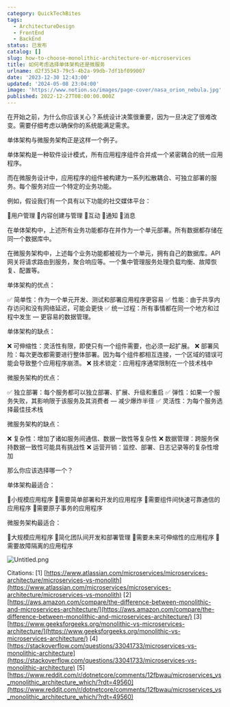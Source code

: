 ```yaml
---
category: QuickTechBites
tags:
  - ArchitectureDesign
  - FrontEnd
  - BackEnd
status: 已发布
catalog: []
slug: how-to-choose-monolithic-architecture-or-microservices
title: 如何考虑选择单体架构还是微服务
urlname: d2f35343-79c5-4b2a-99db-7df1bf099007
date: '2023-12-30 12:43:00'
updated: '2024-05-08 23:04:00'
image: 'https://www.notion.so/images/page-cover/nasa_orion_nebula.jpg'
published: 2022-12-27T08:00:00.000Z
---
```


在开始之前，为什么你应该关心？系统设计决策很重要，因为一旦决定了很难改变。需要仔细考虑以确保你的系统能满足需求。


单体架构与微服务架构正是这样一个例子。


单体架构是一种软件设计模式，所有应用程序组件合并成一个紧密耦合的统一应用程序。


而在微服务设计中，应用程序的组件被构建为一系列松散耦合、可独立部署的服务。每个服务对应一个特定的业务功能。


例如，假设我们有一个具有以下功能的社交媒体平台：


🔸用户管理
🔸内容创建与管理
🔸互动
🔸通知
🔸消息


在单体架构中，上述所有业务功能都存在并作为一个单元部署。所有数据都存储在同一个数据库中。


在微服务架构中，上述每个业务功能都被视为一个单元，拥有自己的数据库。API 网关将请求路由到服务，聚合响应等。一个集中管理服务处理负载均衡、故障恢复、配置等。


单体架构的优点：


✅ 简单性：作为一个单元开发、测试和部署应用程序更容易
✅ 性能：由于共享内存访问和没有网络延迟，可能会更快
✅ 统一过程：所有事情都在同一个地方和过程中发生 — 更容易的数据管理。


单体架构的缺点：


❌ 可伸缩性：灵活性有限，即使只有一个组件需要，也必须一起扩展。
❌ 部署风险：每次更改都需要进行整体部署。因为每个组件都相互连接，一个区域的错误可能会导致整个应用程序崩溃。
❌ 技术锁定：应用程序通常限制在一个技术栈中


微服务架构的优点：


✅ 独立部署：每个服务都可以独立部署、扩展、升级和重启
✅ 弹性：如果一个服务失败，其影响限于该服务及其消费者 — 减少爆炸半径
✅ 灵活性：为每个服务选择最佳技术栈


微服务架构的缺点：


❌ 复杂性：增加了诸如服务间通信、数据一致性等复杂性
❌ 数据管理：跨服务保持数据一致性可能具有挑战性
❌ 运营开销：监控、部署、日志记录等的复杂性增加


那么你应该选择哪一个？


单体架构最适合：


🔹小规模应用程序
🔹需要简单部署和开发的应用程序
🔹需要组件间快速可靠通信的应用程序
🔹需要原子事务的应用程序


微服务架构最适合：


🔸大规模应用程序
🔸简化团队间开发和部署管理
🔸需要未来可伸缩性的应用程序
🔸需要故障隔离的应用程序


![Untitled.png](https://prod-files-secure.s3.us-west-2.amazonaws.com/5d24fe63-e567-4804-86f9-9fdc62e13082/8d149051-cc00-4198-a3d7-e00805eb8f9e/Untitled.png?X-Amz-Algorithm=AWS4-HMAC-SHA256&X-Amz-Content-Sha256=UNSIGNED-PAYLOAD&X-Amz-Credential=ASIAZI2LB466YDMCWWUU%2F20250224%2Fus-west-2%2Fs3%2Faws4_request&X-Amz-Date=20250224T053824Z&X-Amz-Expires=3600&X-Amz-Security-Token=IQoJb3JpZ2luX2VjEOz%2F%2F%2F%2F%2F%2F%2F%2F%2F%2FwEaCXVzLXdlc3QtMiJHMEUCIQC%2Bjjyeo5ZFjdXrMpP%2BoO6VKfdrbGynyrH%2Bg9E6%2FYPWcgIgKFqohY8rpfJN3Vz2iDSgn%2Ff9T6aS2b6FJaOo2MdTY6gq%2FwMIJRAAGgw2Mzc0MjMxODM4MDUiDC5ivwNA63b7cspxGircA0aj2w7E1hFdDX4ZsEj6FY50WGUuNFVUSTXhGEKrzrh0Cfns5vNzqIekShO52gRFmIjpvQGmQtp1wZ8WB0UpXQCE2z2H23ShLa6vDPkbshkmlegThTpQ3eNU7Ifit%2FsuQxp3IX5E7SLE0E6U5IGV6jX5M%2FsFtuHwxv3dJ3SGnrmYQM6UdYNjAZTWsodPeANjWtjJRrHOZ9q4YgUGWqQlYek2%2F8UQUAANMLADv5pQz6h5YUQTNCAG3egL%2F3fH7e603lCYGwSdCttLVNqMRiMWi0RvmKXC26Z23cvgB7bImIQHL94ZxgA5RFKhDpdgIcSpo2Q2lK7tvFcTs%2FhOfdbhL8qK14kBlsbtkbsadXOrvFpjVKRSiNHDF1j8z1qSTg4RVBbJ69QU6X1d%2FVgyAO3bKaQbcKGi6QHwfzZnoAIgHUO33QpnbRLwCo%2F6JGUseUPBnGc8YnuZnKzQ0SZ5knEy%2BY4EfR2OGok%2FNPUWPgRi%2F67UA1MDveg1KNWP6n%2Bs9HeyWnDuxH%2FHHQNXTYqJdpMlAQTAqnYg%2FstDHlZQxF038j4u0o%2BmkE2K8xMhbxWa0q8Au%2B5A9FEmQEk78wFI9RVqOl%2B9pLKYBLQcdeBySR4szyTSdyVwdYNjg%2FC%2BxF%2F5MOLg770GOqUBAeQhqAmZNm7Zx0NTrxrffI2cqbrDVtIsXjqSgxd1J1%2BWzmTS6JPf7srTSZqQK58V%2FIyQEn0FOaIK%2FQWzJjx%2FwSvXkEZgFHGrFAMD9Npekzv0D3rz9PORRpHo7Ya9kbc3Tq%2FKbNbXzgsX0xKG%2BliIvJHStIgApBneZilkbdMdo1PqtujAY4bhuQHZdrV4o8fokLrFa47u36%2FWb7K%2Bp2XclZ4fNhIl&X-Amz-Signature=14e616e34cbc97b143ad8e99bfd11078555a015fa3c8d18056e0ed0c8cbd2e47&X-Amz-SignedHeaders=host&x-id=GetObject)


Citations:
[1] [https://www.atlassian.com/microservices/microservices-architecture/microservices-vs-monolith](https://www.atlassian.com/microservices/microservices-architecture/microservices-vs-monolith)
[2] [https://aws.amazon.com/compare/the-difference-between-monolithic-and-microservices-architecture/](https://aws.amazon.com/compare/the-difference-between-monolithic-and-microservices-architecture/)
[3] [https://www.geeksforgeeks.org/monolithic-vs-microservices-architecture/](https://www.geeksforgeeks.org/monolithic-vs-microservices-architecture/)
[4] [https://stackoverflow.com/questions/33041733/microservices-vs-monolithic-architecture](https://stackoverflow.com/questions/33041733/microservices-vs-monolithic-architecture)
[5] [https://www.reddit.com/r/dotnetcore/comments/12fbwau/microservices_vs_monolithic_architecture_which/?rdt=49560](https://www.reddit.com/r/dotnetcore/comments/12fbwau/microservices_vs_monolithic_architecture_which/?rdt=49560)

